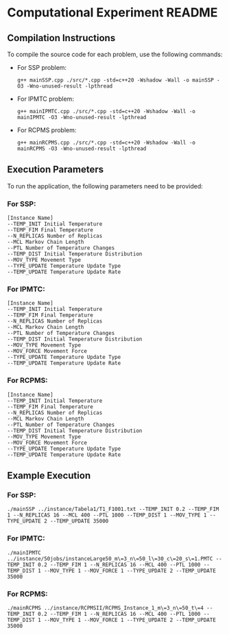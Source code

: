 <h1>Computational Experiment README</h1>

<h2>Compilation Instructions</h2>

<p>To compile the source code for each problem, use the following commands:</p>

<ul>
  <li>For SSP problem:
    <pre><code>g++ mainSSP.cpp ./src/*.cpp -std=c++20 -Wshadow -Wall -o mainSSP -O3 -Wno-unused-result -lpthread</code></pre>
  </li>
  <li>For IPMTC problem:
    <pre><code>g++ mainIPMTC.cpp ./src/*.cpp -std=c++20 -Wshadow -Wall -o mainIPMTC -O3 -Wno-unused-result -lpthread</code></pre>
  </li>
  <li>For RCPMS problem:
    <pre><code>g++ mainRCPMS.cpp ./src/*.cpp -std=c++20 -Wshadow -Wall -o mainRCPMS -O3 -Wno-unused-result -lpthread</code></pre>
  </li>
</ul>

<h2>Execution Parameters</h2>

<p>To run the application, the following parameters need to be provided:</p>

<h3>For SSP:</h3>
<pre><code>[Instance Name]
--TEMP_INIT Initial Temperature
--TEMP_FIM Final Temperature
--N_REPLICAS Number of Replicas
--MCL Markov Chain Length
--PTL Number of Temperature Changes
--TEMP_DIST Initial Temperature Distribution
--MOV_TYPE Movement Type
--TYPE_UPDATE Temperature Update Type
--TEMP_UPDATE Temperature Update Rate
</code></pre>

<h3>For IPMTC:</h3>
<pre><code>[Instance Name]
--TEMP_INIT Initial Temperature
--TEMP_FIM Final Temperature
--N_REPLICAS Number of Replicas
--MCL Markov Chain Length
--PTL Number of Temperature Changes
--TEMP_DIST Initial Temperature Distribution
--MOV_TYPE Movement Type
--MOV_FORCE Movement Force
--TYPE_UPDATE Temperature Update Type
--TEMP_UPDATE Temperature Update Rate
</code></pre>

<h3>For RCPMS:</h3>
<pre><code>[Instance Name]
--TEMP_INIT Initial Temperature
--TEMP_FIM Final Temperature
--N_REPLICAS Number of Replicas
--MCL Markov Chain Length
--PTL Number of Temperature Changes
--TEMP_DIST Initial Temperature Distribution
--MOV_TYPE Movement Type
--MOV_FORCE Movement Force
--TYPE_UPDATE Temperature Update Type
--TEMP_UPDATE Temperature Update Rate
</code></pre>

<h2>Example Execution</h2>

<h3>For SSP:</h3>
<pre><code>./mainSSP ../instance/Tabela1/T1_F1001.txt --TEMP_INIT 0.2 --TEMP_FIM 1 --N_REPLICAS 16 --MCL 400 --PTL 1000 --TEMP_DIST 1 --MOV_TYPE 1 --TYPE_UPDATE 2 --TEMP_UPDATE 35000
</code></pre>

<h3>For IPMTC:</h3>
<pre><code>./mainIPMTC ../instance/50jobs/instanceLarge50_m\=3_n\=50_l\=30_c\=20_s\=1.PMTC --TEMP_INIT 0.2 --TEMP_FIM 1 --N_REPLICAS 16 --MCL 400 --PTL 1000 --TEMP_DIST 1 --MOV_TYPE 1 --MOV_FORCE 1 --TYPE_UPDATE 2 --TEMP_UPDATE 35000
</code></pre>

<h3>For RCPMS:</h3>
<pre><code>./mainRCPMS ../instance/RCPMSII/RCPMS_Instance_1_m\=3_n\=50_t\=4 --TEMP_INIT 0.2 --TEMP_FIM 1 --N_REPLICAS 16 --MCL 400 --PTL 1000 --TEMP_DIST 1 --MOV_TYPE 1 --MOV_FORCE 1 --TYPE_UPDATE 2 --TEMP_UPDATE 35000
</code></pre>
</html>

